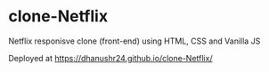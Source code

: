 # clone-Netflix

Netflix responisve clone (front-end) using HTML, CSS and Vanilla JS

Deployed at https://dhanushr24.github.io/clone-Netflix/
